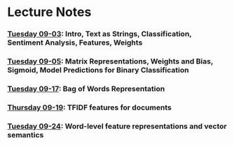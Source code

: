 # Lecture Notes

### [Tuesday 09-03](09-03.qmd): Intro, Text as Strings, Classification, Sentiment Analysis, Features, Weights
### [Tuesday 09-05](09-05.qmd): Matrix Representations, Weights and Bias, Sigmoid, Model Predictions for Binary Classification
### [Tuesday 09-17](09-17.qmd): Bag of Words Representation
### [Thursday 09-19](09-19.qmd): TFIDF features for documents
### [Tuesday 09-24](09-24.qmd): Word-level feature representations and vector semantics